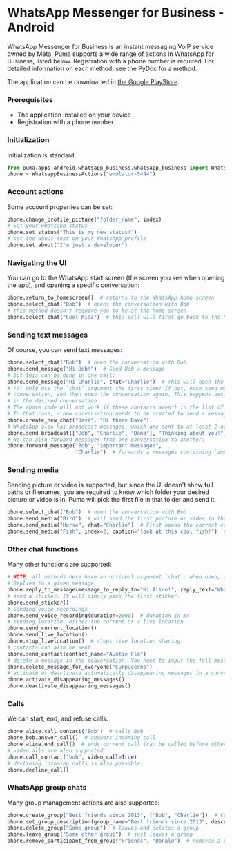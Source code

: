 # WhatsApp Messenger for Business - Android

WhatsApp Messenger for Business is an instant messaging VoIP service owned by Meta.
Puma supports a wide range of actions in WhatsApp for Business, listed below. Registration with a phone number is required.
For detailed information on each method, see the PyDoc for a method.

The application can be downloaded in [the Google PlayStore](https://play.google.com/store/apps/details?id=com.whatsapp).

### Prerequisites
- The application installed on your device
- Registration with a phone number

### Initialization

Initialization is standard:

```python
from puma.apps.android.whatsapp_business.whatsapp_business import WhatsappBusinessActions
phone = WhatsappBusinessActions("emulator-5444")
```

### Account actions

Some account properties can be set:

```python
phone.change_profile_picture("folder_name", index)
# Set your whatsapp status
phone.set_status("This is my new status!")
# set the about text on your WhatsApp profile
phone.set_about("I'm just a developer")
```

### Navigating the UI

You can go to the WhatsApp start screen (the screen you see when opening the app), and opening a specific conversation:

```python
phone.return_to_homescreen()  # returns to the WhatsApp home screen
phone.select_chat("Bob")  # opens the conversation with Bob
# this method doesn't require you to be at the home screen
phone.select_chat("Cool Kidz")  # this call will first go back to the home screen, then open the other conversation
```

### Sending text messages

Of course, you can send text messages:

```python
phone.select_chat("Bob")  # open the conversation with Bob 
phone.send_message("Hi Bob!")  # Send Bob a message
# but this can be done in one call:
phone.send_message("Hi Charlie", chat="Charlie")  # This will open the charlie conversation, then send the message
# !!! Only use the `chat` argument the first time! If not, each send_message call will first exit the current
# conversation, and then open the conversation again. This happens because Puma cannot detect whether you're already
# in the desired conversation
# The above code will not work if these contacts aren't in the list of WhatsApp conversations
# In that case, a new conversation needs to be created to send a message:
phone.create_new_chat("Dave", "Hi there Dave")
# WhatsApp also has broadcast messages, which are sent to at least 2 other contacts:
phone.send_broadcast(["Bob", "Charlie", "Dana"], "Thinking about you!")
# We can also forward messages from one conversation to another:
phone.forward_message("Bob", "important message!",
                      "Charlie")  # forwards a messages containing `important message!` from Bob to Charlie
```

### Sending media

Sending picture or video is supported, but since the UI doesn't show full paths or filenames, you are required to know
which folder your desired picture or video is in, Puma will pick the first file in that folder and send it.

```python
phone.select_chat("Bob")  # open the conversation with Bob 
phone.send_media("Bird")  # will send the first picture or video in the folder "Bird"
phone.send_media("Horse", chat="Charlie")  # First opens the correct conversation before sending the media
phone.send_media("Fish", index=2, caption="look at this cool fish!")  # Send the media at index 2 from the folder "Fish" with a caption
```

### Other chat functions

Many other functions are supported:

```python
# NOTE: all methods here have an optional argument `chat`: when used, the method will first open the given conversation
# Replies to a given message
phone.reply_to_message(message_to_reply_to="Hi Alice!", reply_text="Who dis? New phone")
# send a sticker. It will simply pick the first sticker.
phone.send_sticker()
# Sending voice recordings
phone.send_voice_recording(duration=2000)  # duration in ms
# sending location, either the current or a live location
phone.send_current_location()
phone.send_live_location()
phone.stop_livelocation()  # stops live location sharing
# contacts can also be sent
phone.send_contact(contact_name="Auntie Flo")
# delete a message in the conversation. You need to input the full message
phone.delete_message_for_everyone("Curpuceeno")
# activate or deactivate automatically disappearing messages in a conversation
phone.activate_disappearing_messages()
phone.deactivate_disappearing_messages()
```

### Calls

We can start, end, and refuse calls:

```python
phone_alice.call_contact("Bob")  # calls Bob
phone_bob.answer_call()  # answers incoming call
phone_alice.end_call()  # ends current call (can be called before other party answered the call)
# video alls are also supported:
phone.call_contact("bob", video_call=True)
# declining incoming calls is also possible:
phone.decline_call()
```

### WhatsApp group chats

Many group management actions are also supported:

```python
phone.create_group("Best friends since 2013", ["Bob", "Charlie"])  # Creates a group with a few participants
phone.set_group_description(group_name="Best friends since 2013", description="we go way back!")
phone.delete_group("Some group")  # leaves and deletes a group
phone.leave_group("Some other group")  # just leaves a group
phone.remove_participant_from_group("Friends", "Donald")  # removes a person from a group 
```
